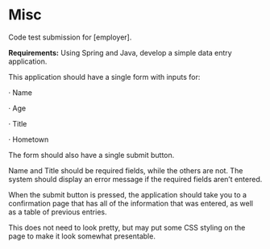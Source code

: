 # Misc
Code test submission for [employer].

**Requirements:**
Using Spring and Java, develop a simple data entry application.

This application should have a single form with inputs for:

·        Name

·        Age

·        Title

·        Hometown

The form should also have a single submit button.

Name and Title should be required fields, while the others are not. The system should display an error message if the required fields aren’t entered.

When the submit button is pressed, the application should take you to a confirmation page that has all of the information that was entered, as well as a table of previous entries. 

This does not need to look pretty, but may put some CSS styling on the page to make it look somewhat presentable.
